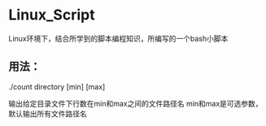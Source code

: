 # Linux_Script
Linux环境下，结合所学到的脚本编程知识，所编写的一个bash小脚本


## 用法：
./count directory [min] [max]

输出给定目录文件下行数在min和max之间的文件路径名
min和max是可选参数，默认输出所有文件路径名
